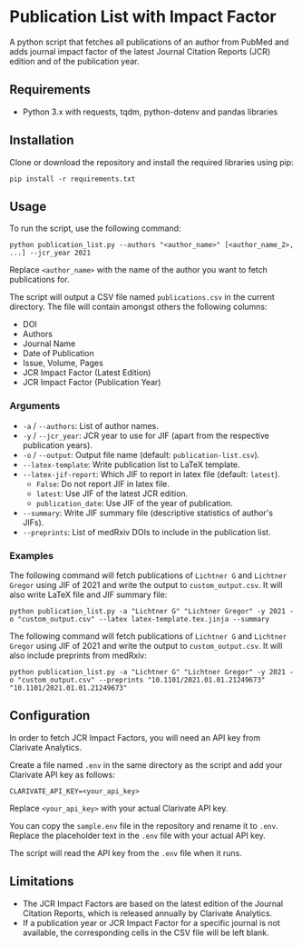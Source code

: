 # Publication List with Impact Factor
A python script that fetches all publications of an author from PubMed and adds journal impact factor of the latest Journal Citation Reports (JCR) edition and of the publication year.

## Requirements
- Python 3.x with requests, tqdm, python-dotenv and pandas libraries

## Installation
Clone or download the repository and install the required libraries using pip:

    pip install -r requirements.txt

## Usage

To run the script, use the following command:

    python publication_list.py --authors "<author_name>" [<author_name_2>, ...] --jcr_year 2021

Replace `<author_name>` with the name of the author you want to fetch publications for.

The script will output a CSV file named `publications.csv` in the current directory.
The file will contain amongst others the following columns:
- DOI
- Authors
- Journal Name
- Date of Publication
- Issue, Volume, Pages
- JCR Impact Factor (Latest Edition)
- JCR Impact Factor (Publication Year)

### Arguments

- `-a` / `--authors`: List of author names.
- `-y` / `--jcr_year`: JCR year to use for JIF (apart from the respective publication years).
- `-o` / `--output`: Output file name (default: `publication-list.csv`).
- `--latex-template`: Write publication list to LaTeX template.
- `--latex-jif-report`: Which JIF to report in latex file (default: `latest`).
    - `False`: Do not report JIF in latex file.
    - `latest`: Use JIF of the latest JCR edition.
    - `publication_date`: Use JIF of the year of publication.
- `--summary`: Write JIF summary file (descriptive statistics of author's JIFs).
- `--preprints`: List of medRxiv DOIs to include in the publication list.


### Examples

The following command will fetch publications of `Lichtner G` and `Lichtner Gregor` using JIF of 2021 and write the output to `custom_output.csv`. It will also write LaTeX file and JIF summary file:

    python publication_list.py -a "Lichtner G" "Lichtner Gregor" -y 2021 -o "custom_output.csv" --latex latex-template.tex.jinja --summary


The following command will fetch publications of `Lichtner G` and `Lichtner Gregor` using JIF of 2021 and write the output to `custom_output.csv`. It will also include preprints from medRxiv:

    python publication_list.py -a "Lichtner G" "Lichtner Gregor" -y 2021 -o "custom_output.csv" --preprints "10.1101/2021.01.01.21249673" "10.1101/2021.01.01.21249673"


## Configuration
In order to fetch JCR Impact Factors, you will need an API key from Clarivate Analytics.

Create a file named `.env` in the same directory as the script and add your Clarivate API key as follows:

    CLARIVATE_API_KEY=<your_api_key>

Replace `<your_api_key>` with your actual Clarivate API key.

You can copy the `sample.env` file in the repository and rename it to `.env`. Replace the placeholder text in the `.env` file with your actual API key.

The script will read the API key from the `.env` file when it runs.


## Limitations
- The JCR Impact Factors are based on the latest edition of the Journal Citation Reports, which is released annually by Clarivate Analytics.
- If a publication year or JCR Impact Factor for a specific journal is not available, the corresponding cells in the CSV file will be left blank.

